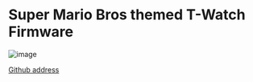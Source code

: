 # Super Mario Bros themed T-Watch Firmware

![image](https://user-images.githubusercontent.com/87458342/128981330-a7f36871-731a-4964-83d3-febce8c8cc4f.png)

[Github address](https://github.com/wizche/ttgo-smb)
